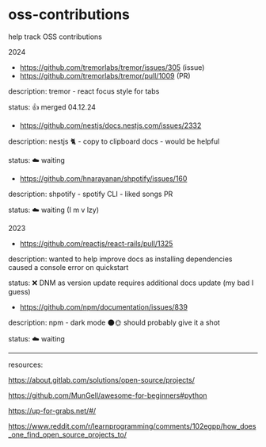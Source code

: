 # oss-contributions

help track OSS contributions

2024

- https://github.com/tremorlabs/tremor/issues/305 (issue)
- https://github.com/tremorlabs/tremor/pull/1009 (PR)

description: tremor - react focus style for tabs 

status: 👍 merged 04.12.24

- https://github.com/nestjs/docs.nestjs.com/issues/2332

description: nestjs 🐈 - copy to clipboard docs - would be helpful

status: ☁️ waiting

- https://github.com/hnarayanan/shpotify/issues/160

description: shpotify - spotify CLI - liked songs PR

status: ☁️ waiting (I m v lzy)

2023 

- https://github.com/reactjs/react-rails/pull/1325

description: wanted to help improve docs as installing dependencies caused a console error on quickstart

status: ❌ DNM as version update requires additional docs update (my bad I guess)

- https://github.com/npm/documentation/issues/839


description: npm - dark mode 🌑🌞 should probably give it a shot

status: ☁️ waiting

---

resources:

https://about.gitlab.com/solutions/open-source/projects/

https://github.com/MunGell/awesome-for-beginners#python

https://up-for-grabs.net/#/

https://www.reddit.com/r/learnprogramming/comments/102egpp/how_does_one_find_open_source_projects_to/
